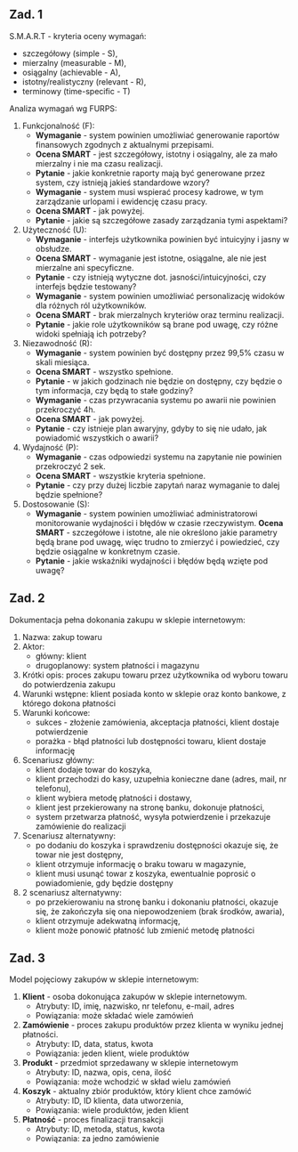 ## Zad. 1

S.M.A.R.T - kryteria oceny wymagań:
- szczegółowy (simple - S),
- mierzalny (measurable - M),
- osiągalny (achievable - A), 
- istotny/realistyczny (relevant - R),
- terminowy (time-specific - T)

Analiza wymagań wg FURPS:

1. Funkcjonalność (F):
    - **Wymaganie** - system powinien umożliwiać generowanie raportów finansowych zgodnych z aktualnymi przepisami.
    - **Ocena SMART** - jest szczegółowy, istotny i osiągalny, ale za mało mierzalny i nie ma czasu realizacji.
    - **Pytanie** - jakie konkretnie raporty mają być generowane przez system, czy istnieją jakieś standardowe wzory?
    - **Wymaganie** - system musi wspierać procesy kadrowe, w tym zarządzanie urlopami i ewidencję czasu pracy.
    - **Ocena SMART** - jak powyżej.
    - **Pytanie** - jakie są szczegółowe zasady zarządzania tymi aspektami?
2. Użyteczność (U):
    - **Wymaganie** - interfejs użytkownika powinien być intuicyjny i jasny w obsłudze.
    - **Ocena SMART** - wymaganie jest istotne, osiągalne, ale nie jest mierzalne ani specyficzne.
    - **Pytanie** - czy istnieją wytyczne dot. jasności/intuicyjności, czy interfejs będzie testowany?
    - **Wymaganie** - system powinien umożliwiać personalizację widoków dla różnych ról użytkowników.
    - **Ocena SMART** - brak mierzalnych kryteriów oraz terminu realizacji.
    - **Pytanie** - jakie role użytkowników są brane pod uwagę, czy różne widoki spełniają ich potrzeby?
3. Niezawodność (R):
    - **Wymaganie** - system powinien być dostępny przez 99,5% czasu w skali miesiąca.
    - **Ocena SMART** - wszystko spełnione.
    - **Pytanie** - w jakich godzinach nie będzie on dostępny, czy będzie o tym informacja, czy będą to stałe godziny?
    - **Wymaganie** - czas przywracania systemu po awarii nie powinien przekroczyć 4h.
    - **Ocena SMART** - jak powyżej.
    - **Pytanie** - czy istnieje plan awaryjny, gdyby to się nie udało, jak powiadomić wszystkich o awarii?
4. Wydajność (P):
    - **Wymaganie** - czas odpowiedzi systemu na zapytanie nie powinien przekroczyć 2 sek.
    - **Ocena SMART** - wszystkie kryteria spełnione.
    - **Pytanie** - czy przy dużej liczbie zapytań naraz wymaganie to dalej będzie spełnione?
5. Dostosowanie (S):
    - **Wymaganie** - system powinien umożliwiać administratorowi monitorowanie wydajności i błędów w czasie rzeczywistym.
    **Ocena SMART** - szczegółowe i istotne, ale nie określono jakie parametry będą brane pod uwagę, więc trudno to zmierzyć i powiedzieć, czy będzie osiągalne w konkretnym czasie.
    - **Pytanie** - jakie wskaźniki wydajności i błędów będą wzięte pod uwagę?

## Zad. 2

Dokumentacja pełna dokonania zakupu w sklepie internetowym:

1. Nazwa: zakup towaru
2. Aktor: 
    - główny: klient
    - drugoplanowy: system płatności i magazynu
3. Krótki opis: proces zakupu towaru przez użytkownika od wyboru towaru do potwierdzenia zakupu
4. Warunki wstępne: klient posiada konto w sklepie oraz konto bankowe, z którego dokona płatności
5. Warunki końcowe:
    - sukces - złożenie zamówienia, akceptacja płatności, klient dostaje potwierdzenie
    - porażka - błąd płatności lub dostępności towaru, klient dostaje informację
6. Scenariusz główny:
    - klient dodaje towar do koszyka,
    - klient przechodzi do kasy, uzupełnia konieczne dane (adres, mail, nr telefonu), 
    - klient wybiera metodę płatności i dostawy,
    - klient jest przekierowany na stronę banku, dokonuje płatności,
    - system przetwarza płatność, wysyła potwierdzenie i przekazuje zamówienie do realizacji
7. Scenariusz alternatywny:
    - po dodaniu do koszyka i sprawdzeniu dostępności okazuje się, że towar nie jest dostępny,
    - klient otrzymuje informację o braku towaru w magazynie,
    - klient musi usunąć towar z koszyka, ewentualnie poprosić o powiadomienie, gdy będzie dostępny
8. 2 scenariusz alternatywny:
    - po przekierowaniu na stronę banku i dokonaniu płatności, okazuje się, że zakończyła się ona niepowodzeniem (brak środków, awaria),
    - klient otrzymuje adekwatną informację,
    - klient może ponowić płatność lub zmienić metodę płatności

## Zad. 3

Model pojęciowy zakupów w sklepie internetowym:
1. **Klient** - osoba dokonująca zakupów w sklepie internetowym.
    - Atrybuty: ID, imię, nazwisko, nr telefonu, e-mail, adres
    - Powiązania: może składać wiele zamówień
2. **Zamówienie** - proces zakupu produktów przez klienta w wyniku jednej płatności.
    - Atrybuty: ID, data, status, kwota
    - Powiązania: jeden klient, wiele produktów
3. **Produkt** - przedmiot sprzedawany w sklepie internetowym
    - Atrybuty: ID, nazwa, opis, cena, ilość
    - Powiązania: może wchodzić w skład wielu zamówień
4. **Koszyk** - aktualny zbiór produktów, który klient chce zamówić
    - Atrybuty: ID, ID klienta, data utworzenia,
    - Powiązania: wiele produktów, jeden klient
5. **Płatność** - proces finalizacji transakcji
    - Atrybuty: ID, metoda, status, kwota
    - Powiązania: za jedno zamówienie